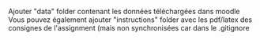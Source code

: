 Ajouter "data" folder contenant les données téléchargées dans moodle
Vous pouvez également ajouter "instructions" folder avec les pdf/latex des consignes de l'assignment (mais non synchronisées car dans le .gitignore
